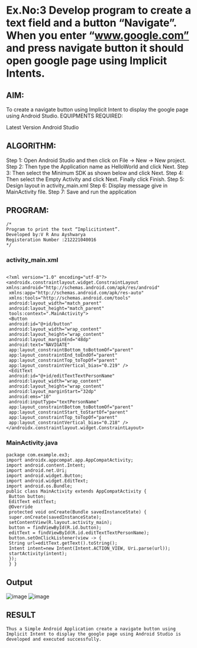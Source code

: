 # Ex.No:3 Develop program to create a text field and a button “Navigate”. When you enter “www.google.com” and press navigate button it should open google page using Implicit Intents.
## AIM:

To create a navigate button using Implicit Intent to display the google page using Android Studio.
EQUIPMENTS REQUIRED:

Latest Version Android Studio
## ALGORITHM:

Step 1: Open Android Studio and then click on File -> New -> New project.
Step 2: Then type the Application name as HelloWorld and click Next.
Step 3: Then select the Minimum SDK as shown below and click Next. 
Step 4: Then select the Empty Activity and click Next. Finally click Finish. 
Step 5: Design layout in activity_main.xml Step 6: Display message give in MainActivity file. Step 7: Save and run the application
## PROGRAM:
~~~
/*
Program to print the text “Implicitintent”.
Developed by:V R Anu Ayshwarya
Registeration Number :212221040016
*/
~~~

### activity_main.xml
~~~

<?xml version="1.0" encoding="utf-8"?>
<androidx.constraintlayout.widget.ConstraintLayout 
xmlns:android="http://schemas.android.com/apk/res/android"
 xmlns:app="http://schemas.android.com/apk/res-auto"
 xmlns:tools="http://schemas.android.com/tools"
 android:layout_width="match_parent"
 android:layout_height="match_parent"
 tools:context=".MainActivity">
 <Button
 android:id="@+id/button"
 android:layout_width="wrap_content"
 android:layout_height="wrap_content"
 android:layout_marginEnd="48dp"
 android:text="NAVIGATE"
 app:layout_constraintBottom_toBottomOf="parent"
 app:layout_constraintEnd_toEndOf="parent"
 app:layout_constraintTop_toTopOf="parent"
 app:layout_constraintVertical_bias="0.219" />
 <EditText
 android:id="@+id/editTextTextPersonName"
 android:layout_width="wrap_content"
 android:layout_height="wrap_content"
 android:layout_marginStart="32dp"
 android:ems="10"
 android:inputType="textPersonName"
 app:layout_constraintBottom_toBottomOf="parent"
 app:layout_constraintStart_toStartOf="parent"
 app:layout_constraintTop_toTopOf="parent"
 app:layout_constraintVertical_bias="0.218" />
</androidx.constraintlayout.widget.ConstraintLayout>
~~~

### MainActivity.java
~~~
package com.example.ex3;
import androidx.appcompat.app.AppCompatActivity;
import android.content.Intent;
import android.net.Uri;
import android.widget.Button;
import android.widget.EditText;
import android.os.Bundle;
public class MainActivity extends AppCompatActivity {
 Button button;
 EditText editText;
 @Override
 protected void onCreate(Bundle savedInstanceState) {
 super.onCreate(savedInstanceState);
 setContentView(R.layout.activity_main);
 button = findViewById(R.id.button);
 editText = findViewById(R.id.editTextTextPersonName);
 button.setOnClickListener(view -> {
 String url=editText.getText().toString();
 Intent intent=new Intent(Intent.ACTION_VIEW, Uri.parse(url));
 startActivity(intent);
 });
 } }
~~~
## Output
![image](https://github.com/Anuayshh/implicitexplicit/assets/127651217/1682f4f4-8de3-4ca3-9308-aea5121628c6)
![image](https://github.com/Anuayshh/implicitexplicit/assets/127651217/391483a3-0fc2-415a-93c6-ba3f99a7e6b0)





## RESULT
~~~
Thus a Simple Android Application create a navigate button using Implicit Intent to display the google page using Android Studio is developed and executed successfully.
~~~


